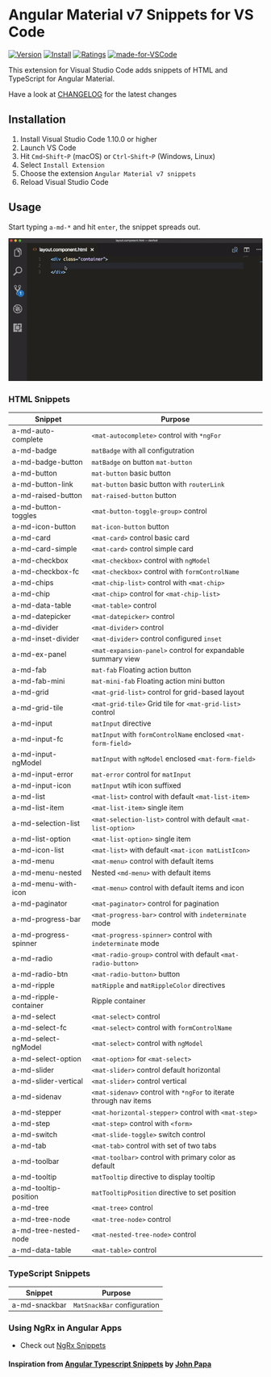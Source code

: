 # Angular Material v7 Snippets for VS Code

[![Version](https://vsmarketplacebadge.apphb.com/version/hardikpthv.AngularMaterial.svg)](https://marketplace.visualstudio.com/items?itemName=hardikpthv.AngularMaterial)
[![Install](https://vsmarketplacebadge.apphb.com/installs/hardikpthv.AngularMaterial.svg)](https://marketplace.visualstudio.com/items?itemName=hardikpthv.AngularMaterial)
[![Ratings](https://vsmarketplacebadge.apphb.com/rating-short/hardikpthv.AngularMaterial.svg)](https://marketplace.visualstudio.com/items?itemName=hardikpthv.AngularMaterial)
[![made-for-VSCode](https://img.shields.io/badge/Made%20for-VSCode-1f425f.svg)](https://code.visualstudio.com/)

This extension for Visual Studio Code adds snippets of HTML and TypeScript for Angular Material.

Have a look at [CHANGELOG](CHANGELOG.md) for the latest changes

## Installation

1.  Install Visual Studio Code 1.10.0 or higher
1.  Launch VS Code
1.  Hit `Cmd`-`Shift`-`P` (macOS) or `Ctrl`-`Shift`-`P` (Windows, Linux)
1.  Select `Install Extension`
1.  Choose the extension `Angular Material v7 snippets`
1.  Reload Visual Studio Code

## Usage

Start typing `a-md-*` and hit `enter`, the snippet spreads out.

![Use Extension](images/usage.gif)

### HTML Snippets

| Snippet               | Purpose                                                            |
| --------------------- | ------------------------------------------------------------------ |
| a-md-auto-complete    | `<mat-autocomplete>` control with `*ngFor`                         |
| a-md-badge            | `matBadge` with all configutration                                 |
| a-md-badge-button     | `matBadge` on button `mat-button`                                  |
| a-md-button           | `mat-button` basic button                                          |
| a-md-button-link      | `mat-button` basic button with `routerLink`                        |
| a-md-raised-button    | `mat-raised-button` button                                         |
| a-md-button-toggles   | `<mat-button-toggle-group>` control                                |
| a-md-icon-button      | `mat-icon-button` button                                           |
| a-md-card             | `<mat-card>` control basic card                                    |
| a-md-card-simple      | `<mat-card>` control simple card                                   |
| a-md-checkbox         | `<mat-checkbox>` control with `ngModel`                            |
| a-md-checkbox-fc      | `<mat-checkbox>` control with `formControlName`                    |
| a-md-chips            | `<mat-chip-list>` control with `<mat-chip>`                        |
| a-md-chip             | `<mat-chip>` control for `<mat-chip-list>`                         |
| a-md-data-table       | `<mat-table>` control                                              |
| a-md-datepicker       | `<mat-datepicker>` control                                         |
| a-md-divider          | `<mat-divider>` control                                            |
| a-md-inset-divider    | `<mat-divider>` control configured `inset`                         |
| a-md-ex-panel         | `<mat-expansion-panel>` control for expandable summary view        |
| a-md-fab              | `mat-fab` Floating action button                                   |
| a-md-fab-mini         | `mat-mini-fab` Floating action mini button                         |
| a-md-grid             | `<mat-grid-list>` control for grid-based layout                    |
| a-md-grid-tile        | `<mat-grid-tile>` Grid tile for `<mat-grid-list>` control          |
| a-md-input            | `matInput` directive                                               |
| a-md-input-fc         | `matInput` with `formControlName` enclosed `<mat-form-field>`      |
| a-md-input-ngModel    | `matInput` with `ngModel` enclosed `<mat-form-field>`              |
| a-md-input-error      | `mat-error` control for `matInput`                                 |
| a-md-input-icon       | `matInput` wtih icon suffixed                                      |
| a-md-list             | `<mat-list>` control with default `<mat-list-item>`                |
| a-md-list-item        | `<mat-list-item>` single item                                      |
| a-md-selection-list   | `<mat-selection-list>` control with default `<mat-list-option>`    |
| a-md-list-option      | `<mat-list-option>` single item                                    |
| a-md-icon-list        | `<mat-list>` with default `<mat-icon matListIcon>`                 |
| a-md-menu             | `<mat-menu>` control with default items                            |
| a-md-menu-nested      | Nested `<md-menu>` with default items                              |
| a-md-menu-with-icon   | `<mat-menu>` control with default items and icon                   |
| a-md-paginator        | `<mat-paginator>` control for pagination                           |
| a-md-progress-bar     | `<mat-progress-bar>` control with `indeterminate` mode             |
| a-md-progress-spinner | `<mat-progress-spinner>` control with `indeterminate` mode         |
| a-md-radio            | `<mat-radio-group>` control with default `<mat-radio-button>`      |
| a-md-radio-btn        | `<mat-radio-button>` button                                        |
| a-md-ripple           | `matRipple` and `matRippleColor` directives                        |
| a-md-ripple-container | Ripple container                                                   |
| a-md-select           | `<mat-select>` control                                             |
| a-md-select-fc        | `<mat-select>` control with `formControlName`                      |
| a-md-select-ngModel   | `<mat-select>` control with `ngModel`                              |
| a-md-select-option    | `<mat-option>` for `<mat-select>`                                  |
| a-md-slider           | `<mat-slider>` control default horizontal                          |
| a-md-slider-vertical  | `<mat-slider>` control vertical                                    |
| a-md-sidenav          | `<mat-sidenav>` control with `*ngFor` to iterate through nav items |
| a-md-stepper          | `<mat-horizontal-stepper>` control with `<mat-step>`               |
| a-md-step             | `<mat-step>` control with `<form>`                                 |
| a-md-switch           | `<mat-slide-toggle>` switch control                                |
| a-md-tab              | `<mat-tab>` control with set of two tabs                           |
| a-md-toolbar          | `<mat-toolbar>` control with primary color as default              |
| a-md-tooltip          | `matTooltip` directive to display tooltip                          |
| a-md-tooltip-position | `matTooltipPosition` directive to set position                     |
| a-md-tree             | `<mat-tree>` control                                               |
| a-md-tree-node        | `<mat-tree-node>` control                                          |
| a-md-tree-nested-node | `<mat-nested-tree-node>` control                                   |
| a-md-data-table       | `<mat-table>` control                                              |

### TypeScript Snippets

| Snippet       | Purpose                     |
| ------------- | --------------------------- |
| a-md-snackbar | `MatSnackBar` configuration |

### Using NgRx in Angular Apps

- Check out [NgRx Snippets](https://bit.ly/ngrx-vscode)

#### Inspiration from [Angular Typescript Snippets](https://marketplace.visualstudio.com/items?itemName=johnpapa.Angular2) by [John Papa](https://github.com/johnpapa/)
